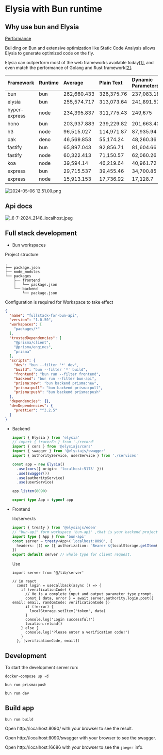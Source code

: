 # Elysia with Bun runtime

## Why use bun and Elysia
[Performance](https://elysiajs.com/at-glance.html#performance)

Building on Bun and extensive optimization like Static Code Analysis allows Elysia to generate optimized code on the fly.

Elysia can outperform most of the web frameworks available today[[1\]](https://elysiajs.com/at-glance.html#ref-1), and even match the performance of Golang and Rust framework[[2\]](https://elysiajs.com/at-glance.html#ref-2).

| Framework     | Runtime | Average     | Plain Text | Dynamic Parameters | JSON Body  |
| :------------ | :------ | :---------- | :--------- | :----------------- | :--------- |
| bun           | bun     | 262,660.433 | 326,375.76 | 237,083.18         | 224,522.36 |
| elysia        | bun     | 255,574.717 | 313,073.64 | 241,891.57         | 211,758.94 |
| hyper-express | node    | 234,395.837 | 311,775.43 | 249,675            | 141,737.08 |
| hono          | bun     | 203,937.883 | 239,229.82 | 201,663.43         | 170,920.4  |
| h3            | node    | 96,515.027  | 114,971.87 | 87,935.94          | 86,637.27  |
| oak           | deno    | 46,569.853  | 55,174.24  | 48,260.36          | 36,274.96  |
| fastify       | bun     | 65,897.043  | 92,856.71  | 81,604.66          | 23,229.76  |
| fastify       | node    | 60,322.413  | 71,150.57  | 62,060.26          | 47,756.41  |
| koa           | node    | 39,594.14   | 46,219.64  | 40,961.72          | 31,601.06  |
| express       | bun     | 29,715.537  | 39,455.46  | 34,700.85          | 14,990.3   |
| express       | node    | 15,913.153  | 17,736.92  | 17,128.7           | 12,873.84  |

![2024-05-06 12.51.00.png](https://s2.loli.net/2024/05/06/1TDsQYSHNvngmw9.png)

## Api docs
![_6-7-2024_2148_localhost.jpeg](https://s2.loli.net/2024/07/06/POZSw2aNh1D8LQY.jpg)

## Full stack development

- Bun workspaces

 Project structure

  ```
  .
  ├── package.json
  ├── node_modules
  └── packages
      ├── frontend
      │   └── package.json
      └── backend
          └── package.json
  ```

  Configuration is required for Workspace to take effect

  ```json
  {
    "name": "fullstack-for-bun-api",
    "version": "1.0.50",
    "workspaces": [
      "packages/*"
    ],
    "trustedDependencies": [
      "@prisma/client",
      "@prisma/engines",
      "prisma"
    ],
    "scripts": {
      "dev": "bun --filter '*' dev",
      "build": "bun --filter '*' build",
      "frontend": "bun run --filter frontend",
      "backend": "bun run --filter bun-api",
      "prisma:new": "bun backend prisma:new",
      "prisma:pull": "bun backend prisma:pull",
      "prisma:push": "bun backend prisma:push"
    },
    "dependencies": {},
    "devDependencies": {
      "prettier": "^3.2.5"
    }
  }
  ```

- Backend

  ```ts
  import { Elysia } from 'elysia'
  // import { tracerFn } from './record'
  import { cors } from '@elysiajs/cors'
  import { swagger } from '@elysiajs/swagger'
  import { authorityService, userService } from './services'
  
  const app = new Elysia()
    .use(cors({ origin: 'localhost:5173' }))
    .use(swagger())
    .use(authorityService)
    .use(userService)
  
  app.listen(8090)
  
  export type App = typeof app
  ```

  

- Frontend

  lib/server.ts

  ```ts
  import { treaty } from '@elysiajs/eden'
  // "bun-api" form workspace 'bun-api' ,that is your backend project.
  import type { App } from 'bun-api'
  const server = treaty<App>('localhost:8090', {
    headers: [() => ({ authorization: `Bearer ${localStorage.getItem('token')}` })],
  })
  export default server // whole type for client request.
  ```

  Use

  ```tsx
  import server from '@/lib/server'
  
  // in react
    const login = useCallback(async () => {
      if (verificationCode) {
        // He is a complete input and output parameter type prompt.
        const { data, error } = await server.authority.login.post({ email: email, randomCode: verificationCode })
        if (!error) {
          localStorage.setItem('token', data)
        }
        console.log('Login successful!')
        location.reload()
      } else {
        console.log('Please enter a verification code!')
      }
    }, [verificationCode, email])
  ```

## Development

To start the development server run:

```docker
docker-compose up -d
```

```shell
bun run prisma:push
```

```shell
bun run dev
```

## Build app
```shell
bun run build
```

Open http://localhost:8090/ with your browser to see the result.

Open http://localhost:8090/swagger with your browser to see the swagger.

Open http://localhost:16686 with your browser to see the `jaeger` info.

